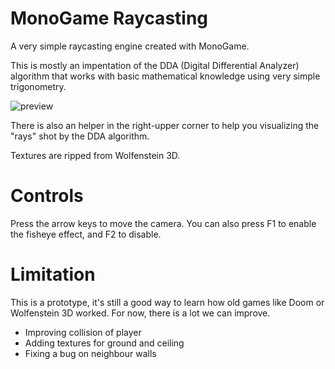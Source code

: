 # MonoGame Raycasting

A very simple raycasting engine created with MonoGame.

This is mostly an impentation of the DDA (Digital Differential Analyzer) algorithm that works with basic mathematical knowledge using very simple trigonometry.

![preview](https://user-images.githubusercontent.com/8725004/52869265-8c6d7980-3145-11e9-917d-47a5057daa6f.png)

There is also an helper in the right-upper corner to help you visualizing the "rays" shot by the DDA algorithm.

Textures are ripped from Wolfenstein 3D.

# Controls

Press the arrow keys to move the camera. You can also press F1 to enable the fisheye effect, and F2 to disable.

# Limitation

This is a prototype, it's still a good way to learn how old games like Doom or Wolfenstein 3D worked. For now, there is a lot we can improve.

- Improving collision of player
- Adding textures for ground and ceiling
- Fixing a bug on neighbour walls
